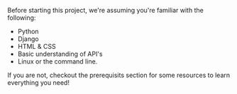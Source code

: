 Before starting this project, we're assuming you're familiar with the following:

- Python
- Django
- HTML & CSS
- Basic understanding of API's
- Linux or the command line.

If you are not, checkout the prerequisits section for some resources to learn everything you need!